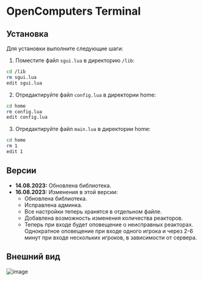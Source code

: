 # OpenComputers Terminal

## Установка
Для установки выполните следующие шаги:

1. Поместите файл `sgui.lua` в директорию `/lib`:
```bash
cd /lib
rm sgui.lua
edit sgui.lua
```
2. Отредактируйте файл `config.lua` в директории home:
  ```bash
  cd home
  rm config.lua
  edit config.lua
```
3. Отредактируйте файл `main.lua` в директории home:
  ```bash
  cd home
  rm 1
  edit 1
```

## Версии

- **14.08.2023:** Обновлена библиотека.
- **16.08.2023:** Изменения в этой версии:
  - Обновлена библиотека.
  - Исправлена админка.
  - Все настройки теперь хранятся в отдельном файле.
  - Добавлена возможность изменения количества реакторов.
  - Теперь при входе будет оповещение о неисправных реакторах. Однократное оповещение при входе одного игрока и через 2-6 минут при входе нескольких игроков, в зависимости от сервера.
    
## Внешний вид
![image](https://github.com/Awl-S/OpenComputers_terminal/assets/85406297/6c8c7bdd-788e-4d33-971d-cf763a4b9241)

